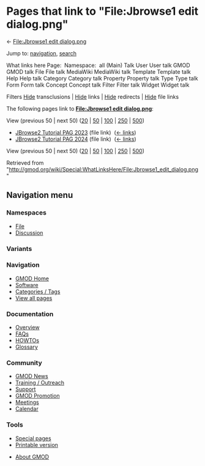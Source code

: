 <div id="mw-page-base" class="noprint">

</div>

<div id="mw-head-base" class="noprint">

</div>

<div id="content" class="mw-body" role="main">

<span id="top"></span>

<div id="mw-js-message" style="display:none;">

</div>



# <span dir="auto">Pages that link to "File:Jbrowse1 edit dialog.png"</span>

<div id="bodyContent">

<div id="contentSub">

← [File:Jbrowse1 edit
dialog.png](/wiki/File:Jbrowse1_edit_dialog.png "File:Jbrowse1 edit dialog.png")

</div>

<div id="jump-to-nav" class="mw-jump">

Jump to: [navigation](#mw-navigation), [search](#p-search)

</div>

<div id="mw-content-text">

What links here Page:  Namespace:  all (Main) Talk User User talk GMOD
GMOD talk File File talk MediaWiki MediaWiki talk Template Template talk
Help Help talk Category Category talk Property Property talk Type Type
talk Form Form talk Concept Concept talk Filter Filter talk Widget
Widget talk

Filters
[Hide](/mediawiki/index.php?title=Special:WhatLinksHere/File:Jbrowse1_edit_dialog.png&hidetrans=1 "Special:WhatLinksHere/File:Jbrowse1 edit dialog.png")
transclusions \|
[Hide](/mediawiki/index.php?title=Special:WhatLinksHere/File:Jbrowse1_edit_dialog.png&hidelinks=1 "Special:WhatLinksHere/File:Jbrowse1 edit dialog.png")
links \|
[Hide](/mediawiki/index.php?title=Special:WhatLinksHere/File:Jbrowse1_edit_dialog.png&hideredirs=1 "Special:WhatLinksHere/File:Jbrowse1 edit dialog.png")
redirects \|
[Hide](/mediawiki/index.php?title=Special:WhatLinksHere/File:Jbrowse1_edit_dialog.png&hideimages=1 "Special:WhatLinksHere/File:Jbrowse1 edit dialog.png")
file links

The following pages link to **[File:Jbrowse1 edit
dialog.png](/wiki/File:Jbrowse1_edit_dialog.png "File:Jbrowse1 edit dialog.png")**:

View (previous 50 \| next 50)
([20](/mediawiki/index.php?title=Special:WhatLinksHere/File:Jbrowse1_edit_dialog.png&limit=20 "Special:WhatLinksHere/File:Jbrowse1 edit dialog.png")
\|
[50](/mediawiki/index.php?title=Special:WhatLinksHere/File:Jbrowse1_edit_dialog.png&limit=50 "Special:WhatLinksHere/File:Jbrowse1 edit dialog.png")
\|
[100](/mediawiki/index.php?title=Special:WhatLinksHere/File:Jbrowse1_edit_dialog.png&limit=100 "Special:WhatLinksHere/File:Jbrowse1 edit dialog.png")
\|
[250](/mediawiki/index.php?title=Special:WhatLinksHere/File:Jbrowse1_edit_dialog.png&limit=250 "Special:WhatLinksHere/File:Jbrowse1 edit dialog.png")
\|
[500](/mediawiki/index.php?title=Special:WhatLinksHere/File:Jbrowse1_edit_dialog.png&limit=500 "Special:WhatLinksHere/File:Jbrowse1 edit dialog.png"))

- [JBrowse2 Tutorial PAG
  2023](/wiki/JBrowse2_Tutorial_PAG_2023 "JBrowse2 Tutorial PAG 2023")
  (file link) ‎ <span class="mw-whatlinkshere-tools">([←
  links](/mediawiki/index.php?title=Special:WhatLinksHere&target=JBrowse2+Tutorial+PAG+2023 "Special:WhatLinksHere"))</span>
- [JBrowse2 Tutorial PAG
  2024](/wiki/JBrowse2_Tutorial_PAG_2024 "JBrowse2 Tutorial PAG 2024")
  (file link) ‎ <span class="mw-whatlinkshere-tools">([←
  links](/mediawiki/index.php?title=Special:WhatLinksHere&target=JBrowse2+Tutorial+PAG+2024 "Special:WhatLinksHere"))</span>

View (previous 50 \| next 50)
([20](/mediawiki/index.php?title=Special:WhatLinksHere/File:Jbrowse1_edit_dialog.png&limit=20 "Special:WhatLinksHere/File:Jbrowse1 edit dialog.png")
\|
[50](/mediawiki/index.php?title=Special:WhatLinksHere/File:Jbrowse1_edit_dialog.png&limit=50 "Special:WhatLinksHere/File:Jbrowse1 edit dialog.png")
\|
[100](/mediawiki/index.php?title=Special:WhatLinksHere/File:Jbrowse1_edit_dialog.png&limit=100 "Special:WhatLinksHere/File:Jbrowse1 edit dialog.png")
\|
[250](/mediawiki/index.php?title=Special:WhatLinksHere/File:Jbrowse1_edit_dialog.png&limit=250 "Special:WhatLinksHere/File:Jbrowse1 edit dialog.png")
\|
[500](/mediawiki/index.php?title=Special:WhatLinksHere/File:Jbrowse1_edit_dialog.png&limit=500 "Special:WhatLinksHere/File:Jbrowse1 edit dialog.png"))

</div>

<div class="printfooter">

Retrieved from
"<http://gmod.org/wiki/Special:WhatLinksHere/File:Jbrowse1_edit_dialog.png>"

</div>

<div id="catlinks" class="catlinks catlinks-allhidden">

</div>

<div class="visualClear">

</div>

</div>

</div>

<div id="mw-navigation">

## Navigation menu

<div id="mw-head">



<div id="left-navigation">

<div id="p-namespaces" class="vectorTabs" role="navigation"
aria-labelledby="p-namespaces-label">

### Namespaces

- <span id="ca-nstab-image"><a href="/wiki/File:Jbrowse1_edit_dialog.png" accesskey="c"
  title="View the file page [c]">File</a></span>
- <span id="ca-talk"><a
  href="/mediawiki/index.php?title=File_talk:Jbrowse1_edit_dialog.png&amp;action=edit&amp;redlink=1"
  accesskey="t"
  title="Discussion about the content page [t]">Discussion</a></span>

</div>

<div id="p-variants" class="vectorMenu emptyPortlet" role="navigation"
aria-labelledby="p-variants-label">

### 

### Variants[](#)

<div class="menu">

</div>

</div>

</div>





</div>

</div>

</div>

<div id="mw-panel">

<div id="p-logo" role="banner">

<a href="/wiki/Main_Page"
style="background-image: url(http://gmod.org/images/GMOD-cogs.png);"
title="Visit the main page"></a>

</div>

<div id="p-Navigation" class="portal" role="navigation"
aria-labelledby="p-Navigation-label">

### Navigation

<div class="body">

- <span id="n-GMOD-Home">[GMOD Home](/wiki/Main_Page)</span>
- <span id="n-Software">[Software](/wiki/GMOD_Components)</span>
- <span id="n-Categories-.2F-Tags">[Categories /
  Tags](/wiki/Categories)</span>
- <span id="n-View-all-pages">[View all
  pages](/wiki/Special:AllPages)</span>

</div>

</div>

<div id="p-Documentation" class="portal" role="navigation"
aria-labelledby="p-Documentation-label">

### Documentation

<div class="body">

- <span id="n-Overview">[Overview](/wiki/Overview)</span>
- <span id="n-FAQs">[FAQs](/wiki/Category:FAQ)</span>
- <span id="n-HOWTOs">[HOWTOs](/wiki/Category:HOWTO)</span>
- <span id="n-Glossary">[Glossary](/wiki/Glossary)</span>

</div>

</div>

<div id="p-Community" class="portal" role="navigation"
aria-labelledby="p-Community-label">

### Community

<div class="body">

- <span id="n-GMOD-News">[GMOD News](/wiki/GMOD_News)</span>
- <span id="n-Training-.2F-Outreach">[Training /
  Outreach](/wiki/Training_and_Outreach)</span>
- <span id="n-Support">[Support](/wiki/Support)</span>
- <span id="n-GMOD-Promotion">[GMOD
  Promotion](/wiki/GMOD_Promotion)</span>
- <span id="n-Meetings">[Meetings](/wiki/Meetings)</span>
- <span id="n-Calendar">[Calendar](/wiki/Calendar)</span>

</div>

</div>

<div id="p-tb" class="portal" role="navigation"
aria-labelledby="p-tb-label">

### Tools

<div class="body">

- <span id="t-specialpages"><a href="/wiki/Special:SpecialPages" accesskey="q"
  title="A list of all special pages [q]">Special pages</a></span>
- <span id="t-print"><a
  href="/mediawiki/index.php?title=Special:WhatLinksHere/File:Jbrowse1_edit_dialog.png&amp;printable=yes"
  rel="alternate" accesskey="p"
  title="Printable version of this page [p]">Printable version</a></span>

</div>

</div>

</div>

</div>

<div id="footer" role="contentinfo">

- <span id="footer-places-about">[About
  GMOD](/wiki/GMOD:About "GMOD:About")</span>

<!-- -->






</div>
